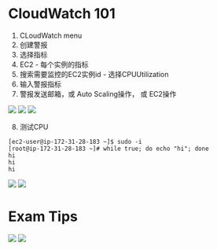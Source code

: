 # CloudWatch 101

1. CLoudWatch menu
2. 创建警报
3. 选择指标
4. EC2 - 每个实例的指标
5. 搜索需要监控的EC2实例id - 选择CPUUtilization
6. 输入警报指标
7. 警报发送邮箱，或 Auto Scaling操作， 或 EC2操作

  ![](https://i.loli.net/2019/06/15/5d04f7bcbb93621376.png)
  ![](https://i.loli.net/2019/06/15/5d04f7c161f9990762.png)
  ![](https://i.loli.net/2019/06/15/5d04f8484932581418.png)

8. 测试CPU
  ```
  [ec2-user@ip-172-31-28-183 ~]$ sudo -i
  [root@ip-172-31-28-183 ~]# while true; do echo "hi"; done
  hi
  hi
  hi
  ```
  ![](https://i.loli.net/2019/06/15/5d04fc717e6c870321.png)
  ![](https://i.loli.net/2019/06/15/5d04fc7648f9e84727.png)

# Exam Tips
![](https://i.loli.net/2019/06/15/5d04f1dc56b9d41582.png)
![](https://i.loli.net/2019/06/15/5d04fbd6dc8fb46372.png)
